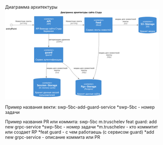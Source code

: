 Диаграмма архитектуры
![alt text](about/arch.png)

Пример названия векти:
swp-5bc-add-guard-service
  *swp-5bc - номер задачи

Пример названия PR или коммита:
swp-5bc m.truschelev feat guard: add new grpc-service
  *swp-5bc - номер задачи
  *m.truschelev - кто коммитит или создает RP
  *feat guard - с чем работаешь (с сервисом guard)
  *add new grpc-service -  описание коммита или PR